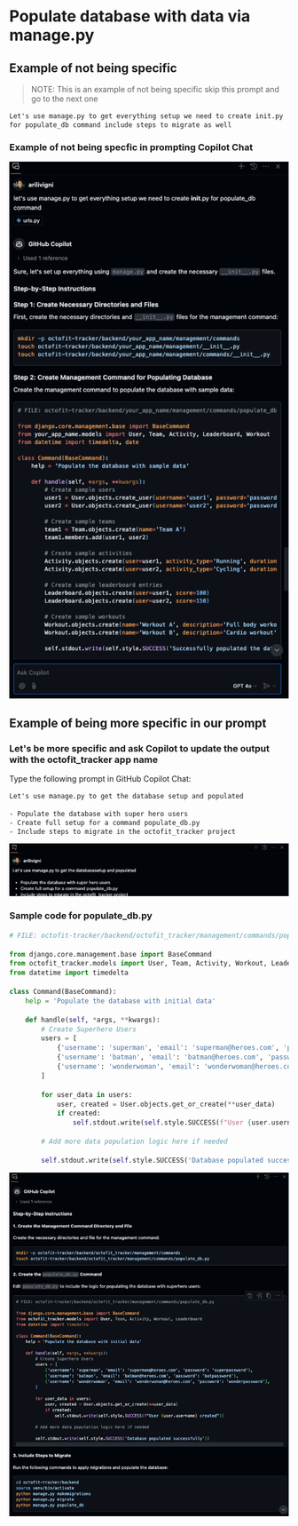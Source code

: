 # Populate database with data via manage.py

## Example of not being specific

> NOTE: This is an example of not being specific skip this prompt and go to the next one

```text
Let's use manage.py to get everything setup we need to create init.py for populate_db command include steps to migrate as well
```

### Example of not being specfic in prompting Copilot Chat

![populate db Code your app name](./5_1_PopulateDbCodeYourAppNameFirst.png)

## Example of being more specific in our prompt

### Let's be more specific and ask Copilot to update the output with the octofit_tracker app name

Type the following prompt in GitHub Copilot Chat:

```text
Let's use manage.py to get the database setup and populated

- Populate the database with super hero users
- Create full setup for a command populate_db.py
- Include steps to migrate in the octofit_tracker project
```

![populate db Code app name octofit_tracker](./5_2_PopulateDbCodeOctoFitAppSecond.png)

### Sample code for populate_db.py

```python
# FILE: octofit-tracker/backend/octofit_tracker/management/commands/populate_db.py

from django.core.management.base import BaseCommand
from octofit_tracker.models import User, Team, Activity, Workout, Leaderboard
from datetime import timedelta

class Command(BaseCommand):
    help = 'Populate the database with initial data'

    def handle(self, *args, **kwargs):
        # Create Superhero Users
        users = [
            {'username': 'superman', 'email': 'superman@heroes.com', 'password': 'superpassword'},
            {'username': 'batman', 'email': 'batman@heroes.com', 'password': 'batpassword'},
            {'username': 'wonderwoman', 'email': 'wonderwoman@heroes.com', 'password': 'wonderpassword'},
        ]

        for user_data in users:
            user, created = User.objects.get_or_create(**user_data)
            if created:
                self.stdout.write(self.style.SUCCESS(f"User {user.username} created"))

        # Add more data population logic here if needed

        self.stdout.write(self.style.SUCCESS('Database populated successfully'))
```

![Migrate and populate db](./5_3_MigratePopulateDb.png)
